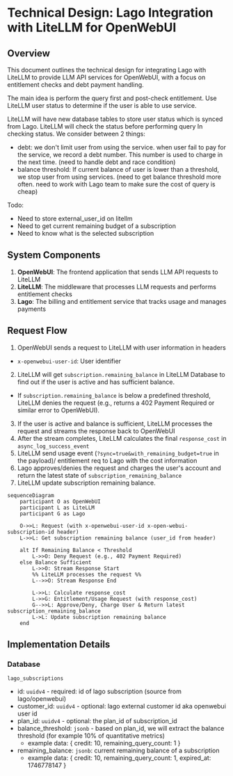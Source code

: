 # Technical Design: Lago Integration with LiteLLM for OpenWebUI

## Overview

This document outlines the technical design for integrating Lago with LiteLLM to provide LLM API services for OpenWebUI, with a focus on entitlement checks and debt payment handling.

The main idea is perform the query first and post-check entitlement. Use LiteLLM user status to determine if the user is able to use service.

LiteLLM will have new database tables to store user status which is synced from Lago.
LiteLLM will check the status before performing query
In checking status. We consider between 2 things:
- debt: we don't limit user from using the service. when user fail to pay for the service, we record a debt number. This number is used to charge in the next time. (need to handle debt and race condition)
- balance threshold: If current balance of user is lower than a threshold, we stop user from using services. (need to get balance threshold more often. need to work with Lago team to make sure the cost of query is cheap)


Todo:
- Need to store external_user_id on litellm
- Need to get current remaining budget of a subscription
- Need to know what is the selected subscription



## System Components

1. **OpenWebUI**: The frontend application that sends LLM API requests to LiteLLM
2. **LiteLLM**: The middleware that processes LLM requests and performs entitlement checks
3. **Lago**: The billing and entitlement service that tracks usage and manages payments

## Request Flow

1. OpenWebUI sends a request to LiteLLM with user information in headers
  - `x-openwebui-user-id`: User identifier
2. LiteLLM will get `subscription.remaining_balance` in LiteLLM Database to find out if the user is active and has sufficient balance.
  - If `subscription.remaining_balance` is below a predefined threshold, LiteLLM denies the request (e.g., returns a 402 Payment Required or similar error to OpenWebUI).
3. If the user is active and balance is sufficient, LiteLLM processes the request and streams the response back to OpenWebUI
4. After the stream completes, LiteLLM calculates the final `response_cost` in `async_log_success_event`
5. LiteLLM send usage event (`?sync=true&with_remaining_budget=true` in the payload)/ entitlement req to Lago with the cost information
6. Lago approves/denies the request and charges the user's account and return the latest state of `subscription_remaining_balance`
7. LiteLLM update subscription remaining balance.


```mermaid
sequenceDiagram
    participant O as OpenWebUI
    participant L as LiteLLM
    participant G as Lago

    O->>L: Request (with x-openwebui-user-id x-open-webui-subscription-id header)
    L->>L: Get subscription remaining balance (user_id from header)
    
    alt If Remaining Balance < Threshold
        L->>O: Deny Request (e.g., 402 Payment Required)
    else Balance Sufficient
        L->>O: Stream Response Start
        %% LiteLLM processes the request %%
        L-->>O: Stream Response End

        L->>L: Calculate response_cost
        L->>G: Entitlement/Usage Request (with response_cost)
        G-->>L: Approve/Deny, Charge User & Return latest subscription_remaining_balance
        L->L: Update subscription remaining balance
    end
```

## Implementation Details

### Database

`lago_subscriptions`
- id: `uuidv4` - required: id of lago subscription (source from lago/openwebui)
- customer_id: `uuidv4` - optional: lago external customer id aka openwebui user id
- plan_id: `uuidv4` - optional: the plan_id of subscription_id
- balance_threshold: `jsonb` - based on plan_id, we will extract the balance threshold (for example 10% of quantitative metrics)
    - example data: { credit: 10, remaining_query_count: 1 }
- remaining_balance: `jsonb`: current remaining balance of a subscription
    - example data: { credit: 10, remaining_query_count: 1, expired_at: 1746778147 }
